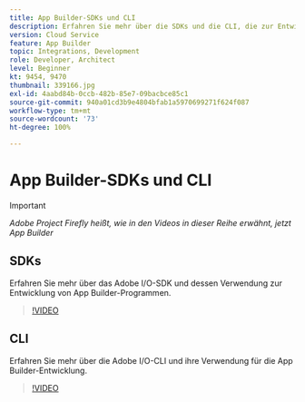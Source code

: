 ```yaml
---
title: App Builder-SDKs und CLI
description: Erfahren Sie mehr über die SDKs und die CLI, die zur Entwicklung von App Builder-Programmen verwendet werden.
version: Cloud Service
feature: App Builder
topic: Integrations, Development
role: Developer, Architect
level: Beginner
kt: 9454, 9470
thumbnail: 339166.jpg
exl-id: 4aabd84b-0ccb-482b-85e7-09bacbce85c1
source-git-commit: 940a01cd3b9e4804bfab1a5970699271f624f087
workflow-type: tm+mt
source-wordcount: '73'
ht-degree: 100%

---
```


# App Builder-SDKs und CLI

>[!IMPORTANT]
>
> _Adobe Project Firefly heißt, wie in den Videos in dieser Reihe erwähnt, jetzt App Builder_

## SDKs

Erfahren Sie mehr über das Adobe I/O-SDK und dessen Verwendung zur Entwicklung von App Builder-Programmen.

>[!VIDEO](https://video.tv.adobe.com/v/339166/?quality=12&learn=on)

## CLI

Erfahren Sie mehr über die Adobe I/O-CLI und ihre Verwendung für die App Builder-Entwicklung.

>[!VIDEO](https://video.tv.adobe.com/v/339167/?quality=12&learn=on)
